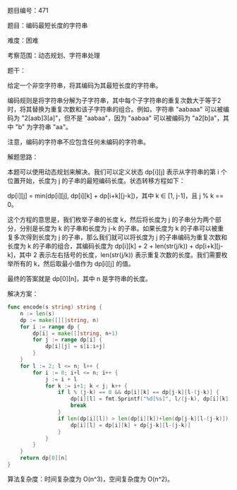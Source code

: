 题目编号：471

题目：编码最短长度的字符串

难度：困难

考察范围：动态规划、字符串处理

题干：

给定一个非空字符串，将其编码为其最短长度的字符串。

编码规则是将字符串分解为子字符串，其中每个子字符串的重复次数大于等于2时，将其替换为重复次数和该子字符串的组合。例如，字符串 "aabaaa" 可以被编码为 "2[aab]3[a]"，但不是 "aabaa"，因为 "aabaa" 可以被编码为 "a2[b]a"，其中 "b" 为字符串 "aa"。

注意，编码的字符串不应包含任何未编码的字符串。

解题思路：

本题可以使用动态规划来解决。我们可以定义状态 dp[i][j] 表示从字符串的第 i 个位置开始，长度为 j 的子串的最短编码长度。状态转移方程如下：

dp[i][j] = min(dp[i][j], dp[i][k] + dp[i+k][j-k])，其中 k ∈ [1, j-1]，且 j % k == 0。

这个方程的意思是，我们枚举子串的长度 k，然后将长度为 j 的子串分为两个部分，分别是长度为 k 的子串和长度为 j-k 的子串。如果长度为 k 的子串可以被重复多次得到长度为 j 的子串，那么我们就可以将长度为 j 的子串编码为重复次数和长度为 k 的子串的组合，其编码长度为 dp[i][k] + 2 + len(str(j/k)) + dp[i+k][j-k]，其中 2 表示左右括号的长度，len(str(j/k)) 表示重复次数的长度。我们需要枚举所有的 k，然后取最小值作为 dp[i][j] 的值。

最终的答案就是 dp[0][n]，其中 n 是字符串的长度。

解决方案：

```go
func encode(s string) string {
    n := len(s)
    dp := make([][]string, n)
    for i := range dp {
        dp[i] = make([]string, n+1)
        for j := range dp[i] {
            dp[i][j] = s[i:i+j]
        }
    }
    for l := 2; l <= n; l++ {
        for i := 0; i+l <= n; i++ {
            j := i + l
            for k := i+1; k < j; k++ {
                if l % (j-k) == 0 && dp[i][k] == dp[j-k][l-(j-k)] {
                    dp[i][l] = fmt.Sprintf("%d[%s]", l/(j-k), dp[i][k])
                    break
                }
                if len(dp[i][l]) > len(dp[i][k])+len(dp[j-k][l-(j-k)]) {
                    dp[i][l] = dp[i][k] + dp[j-k][l-(j-k)]
                }
            }
        }
    }
    return dp[0][n]
}
```

算法复杂度：时间复杂度为 O(n^3)，空间复杂度为 O(n^2)。